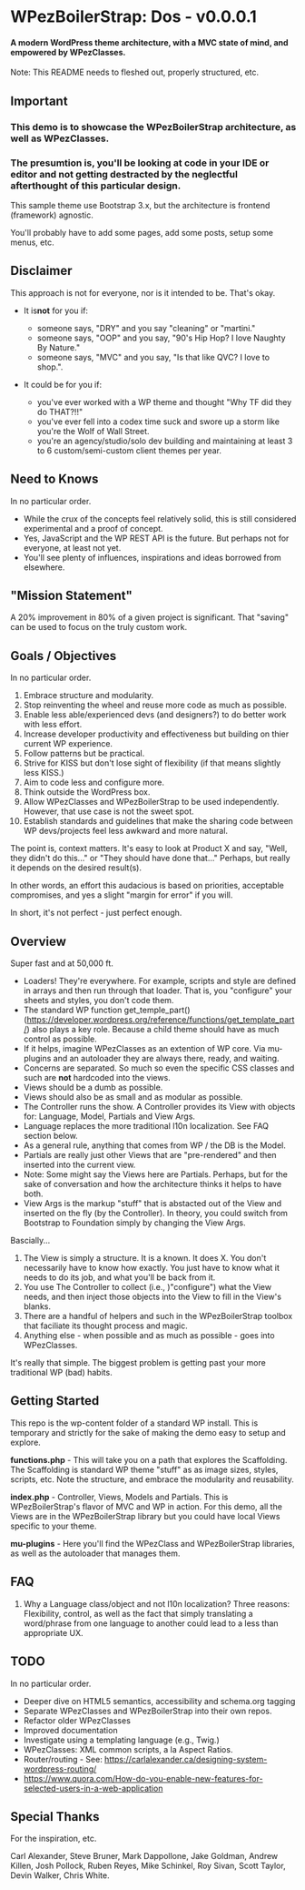 # WPezBoilerStrap: Dos - v0.0.0.1 
#### A modern WordPress theme architecture, with a MVC state of mind, and empowered by WPezClasses.

Note: This README needs to fleshed out, properly structured, etc.

## Important
### This demo is to showcase the WPezBoilerStrap architecture, as well as WPezClasses.
### The presumtion is, you'll be looking at code in your IDE or editor and not getting destracted by the neglectful afterthought of this particular design. 

This sample theme use Bootstrap 3.x, but the architecture is frontend (framework) agnostic.

You'll probably have to add some pages, add some posts, setup some menus, etc. 


## Disclaimer

This approach is not for everyone, nor is it intended to be. That's okay.

- It is**not** for you if: 
    * someone says, "DRY" and you say "cleaning" or "martini."
    * someone says, "OOP" and you say, "90's Hip Hop? I love Naughty By Nature."
    * someone says, "MVC" and you say, "Is that like QVC? I love to shop.". 
    
- It could be for you if: 
    * you've ever worked with a WP theme and thought "Why TF did they do THAT?!!"
    * you've ever fell into a codex time suck and swore up a storm like you're the Wolf of Wall Street.
    * you're an agency/studio/solo dev building and maintaining at least 3 to 6 custom/semi-custom client themes per year.


## Need to Knows
In no particular order.

- While the crux of the concepts feel relatively solid, this is still considered experimental and a proof of concept. 
- Yes, JavaScript and the WP REST API is the future. But perhaps not for everyone, at least not yet. 
- You'll see plenty of influences, inspirations and ideas borrowed from elsewhere.  
 
 
## "Mission Statement"

A 20% improvement in 80% of a given project is significant. That "saving" can be used to focus on the truly custom work. 


## Goals / Objectives
In no particular order.

1) Embrace structure and modularity.
2) Stop reinventing the wheel and reuse more code as much as possible.
3) Enable less able/experienced devs (and designers?) to do better work with less effort.
4) Increase developer productivity and effectiveness but building on thier current WP experience.
5) Follow patterns but be practical.
6) Strive for KISS but don't lose sight of flexibility (if that means slightly less KISS.)
7) Aim to code less and configure more.
8) Think outside the WordPress box. 
9) Allow WPezClasses and WPezBoilerStrap to be used independently. However, that use case is not the sweet spot.
10) Establish standards and guidelines that make the sharing code between WP devs/projects feel less awkward and more natural.   

The point is, context matters. It's easy to look at Product X and say, "Well, they didn't do this..." or "They should have done that..." Perhaps, but really it depends on the desired result(s).

In other words, an effort this audacious is based on priorities, acceptable compromises, and yes a slight "margin for error" if you will. 

In short, it's not perfect - just perfect enough. 


## Overview
Super fast and at 50,000 ft.

- Loaders! They're everywhere. For example, scripts and style are defined in arrays and then run through that loader. That is, you "configure" your sheets and styles, you don't code them.
- The standard WP function get_temple_part() (https://developer.wordpress.org/reference/functions/get_template_part/) also plays a key role. Because a child theme should have as much control as possible.
- If it helps, imagine WPezClasses as an extention of WP core. Via mu-plugins and an autoloader they are always there, ready, and waiting.
- Concerns are separated. So much so even the specific CSS classes and such are **not** hardcoded into the views. 
- Views should be a dumb as possible.
- Views should also be as small and as modular as possible. 
- The Controller runs the show. A Controller provides its View with objects for: Language, Model, Partials and View Args.
- Language replaces the more traditional l10n localization. See FAQ section below. 
- As a general rule, anything that comes from WP / the DB is the Model.
- Partials are really just other Views that are "pre-rendered" and then inserted into the current view.
- Note: Some might say the Views here are Partials. Perhaps, but for the sake of conversation and how the architecture thinks it helps to have both.
- View Args is the markup "stuff" that is abstacted out of the View and inserted on the fly (by the Controller). In theory, you could switch from Bootstrap to Foundation simply by changing the View Args.

Bascially...

1) The View is simply a structure. It is a known. It does X. You don't necessarily have to know how exactly. You just have to know what it needs to do its job, and what you'll be back from it.
2) You use The Controller to collect (i.e., )"configure") what the View needs, and then inject those objects into the View to fill in the View's blanks.
3) There are a handful of helpers and such in the WPezBoilerStrap toolbox that faciliate its thought process and magic.
4) Anything else - when possible and as much as possible - goes into WPezClasses.
 
It's really that simple. The biggest problem is getting past your more traditional WP (bad) habits.


## Getting Started

This repo is the wp-content folder of a standard WP install. This is temporary and strictly for the sake of making the demo easy to setup and explore. 

**functions.php** - This will take you on a path that explores the Scaffolding. The Scaffolding is standard WP theme "stuff" as as image sizes, styles, scripts, etc. Note the structure, and embrace the modularity and reusability. 
  
**index.php** - Controller, Views, Models and Partials. This is WPezBoilerStrap's flavor of MVC and WP in action. For this demo, all the Views are in the WPezBoilerStrap library but you could have local Views specific to your theme. 

**mu-plugins** - Here you'll find the WPezClass and WPezBoilerStrap libraries, as well as the autoloader that manages them.


## FAQ

1) Why a Language class/object and not l10n localization?
Three reasons: Flexibility, control, as well as the fact that simply translating a word/phrase from one language to another could lead to a less than appropriate UX. 


## TODO

In no particular order.

- Deeper dive on HTML5 semantics, accessibility and schema.org tagging
- Separate WPezClasses and WPezBoilerStrap into their own repos.
- Refactor older WPezClasses 
- Improved documentation
- Investigate using a templating language (e.g., Twig.)
- WPezClasses: XML common scripts, a la Aspect Ratios. 
- Router/routing - See: https://carlalexander.ca/designing-system-wordpress-routing/
- https://www.quora.com/How-do-you-enable-new-features-for-selected-users-in-a-web-application


## Special Thanks 
For the inspiration, etc.

Carl Alexander, Steve Bruner, Mark Dappollone, Jake Goldman, Andrew Killen, Josh Pollock, Ruben Reyes, Mike Schinkel, Roy Sivan, Scott Taylor, Devin Walker, Chris White. 


